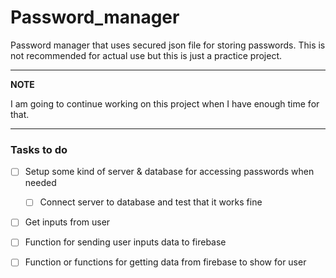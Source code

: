 # Password_manager

Password manager that uses secured json file for storing passwords. This is not recommended for actual use but this is just a practice project.

---


**NOTE**

I am going to continue working on this project when I have enough time for that.

---

### Tasks to do

- [ ] Setup some kind of server & database for accessing passwords when needed

  - [ ] Connect server to database and test that it works fine

- [ ] Get inputs from user
- [ ] Function for sending user inputs data to firebase
- [ ] Function or functions for getting data from firebase to show for user
